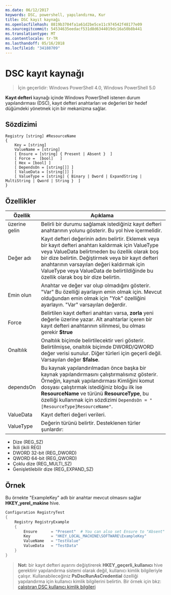 ```yaml
---
ms.date: 06/12/2017
keywords: DSC, powershell, yapılandırma, Kur
title: DSC kayıt kaynağı
ms.openlocfilehash: 8819b3704fa1a61d2be5ce11c974542f48177e09
ms.sourcegitcommit: 54534635eedacf531d8d6344019dc16a50b8b441
ms.translationtype: MT
ms.contentlocale: tr-TR
ms.lasthandoff: 05/16/2018
ms.locfileid: "34188709"
---
```

# <a name="dsc-registry-resource"></a>DSC kayıt kaynağı

> İçin geçerlidir: Windows PowerShell 4.0, Windows PowerShell 5.0

**Kayıt defteri** kaynağı içinde Windows PowerShell istenen durum yapılandırması (DSC), kayıt defteri anahtarları ve değerleri bir hedef düğümdeki yönetmek için bir mekanizma sağlar.

## <a name="syntax"></a>Sözdizimi

```
Registry [string] #ResourceName
{
    Key = [string]
    ValueName = [string]
    [ Ensure = [string] { Present | Absent }  ]
    [ Force =  [bool]   ]
    [ Hex = [bool] ]
    [ DependsOn = [string[]] ]
    [ ValueData = [string[]] ]
    [ ValueType = [string] { Binary | Dword | ExpandString | MultiString | Qword | String }  ]
}
```

## <a name="properties"></a>Özellikler
|  Özellik  |  Açıklama   |
|---|---|
| üzerine gelin| Belirli bir durumu sağlamak istediğiniz kayıt defteri anahtarının yolunu gösterir. Bu yol hive içermelidir.|
| Değer adı| Kayıt defteri değerinin adını belirtir. Eklemek veya bir kayıt defteri anahtarı kaldırmak için ValueType veya ValueData belirtmeden bu özellik olarak boş bir dize belirtin. Değiştirmek veya bir kayıt defteri anahtarının varsayılan değeri kaldırmak için ValueType veya ValueData de belirtildiğinde bu özellik olarak boş bir dize belirtin.|
| Emin olun| Anahtar ve değer var olup olmadığını gösterir. "Var" Bu özelliği ayarlayın emin olmak için. Mevcut olduğundan emin olmak için "Yok" özelliğini ayarlayın. "Var" varsayılan değerdir.|
| Force| Belirtilen kayıt defteri anahtarı varsa, __zorla__ yeni değerle üzerine yazar. Alt anahtarlar içeren bir kayıt defteri anahtarının silinmesi, bu olması gerekir __$true__|
| Onaltılık| Onaltılık biçimde belirtilecektir veri gösterir. Belirtilmişse, onaltılık biçimde DWORD/QWORD değer verisi sunulur. Diğer türleri için geçerli değil. Varsayılan değer __$false__.|
| dependsOn| Bu kaynak yapılandırılmadan önce başka bir kaynak yapılandırmasını çalıştırmalısınız gösterir. Örneğin, kaynak yapılandırması Kimliğini komut dosyası çalıştırmak istediğiniz bloğu ilk ise __ResourceName__ ve türünü __ResourceType__, bu özelliği kullanmak için sözdizimi `DependsOn = "[ResourceType]ResourceName"`.|
| ValueData| Kayıt defteri değeri verileri.|
| ValueType| Değerin türünü belirtir. Desteklenen türler şunlardır:
<ul><li>Dize (REG_SZ)</li>


<li>İkili (ikili REG)</li>


<li>DWORD 32-bit (REG_DWORD)</li>


<li>QWORD 64-bit (REG_QWORD)</li>


<li>Çoklu dize (REG_MULTI_SZ)</li>


<li>Genişletilebilir dize (REG_EXPAND_SZ)</li></ul>

## <a name="example"></a>Örnek
Bu örnekte "ExampleKey" adlı bir anahtar mevcut olmasını sağlar **HKEY\_yerel\_makine** hive.
```powershell
Configuration RegistryTest
{
    Registry RegistryExample
    {
        Ensure      = "Present"  # You can also set Ensure to "Absent"
        Key         = "HKEY_LOCAL_MACHINE\SOFTWARE\ExampleKey"
        ValueName   = "TestValue"
        ValueData   = "TestData"
    }
}
```

>**Not:** bir kayıt defteri ayarını değiştirerek **HKEY\_geçerli\_kullanıcı** hive gerektirir yapılandırma sistemi olarak değil, kullanıcı kimlik bilgileriyle çalışır.
>Kullanabileceğiniz **PsDscRunAsCredential** özelliği yapılandırma için kullanıcı kimlik bilgilerini belirtin. Bir örnek için bkz: [çalıştıran DSC kullanıcı kimlik bilgileri](runAsUser.md)
